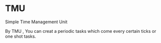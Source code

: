 # TMU
Simple Time Management Unit

By TMU , You can creat a periodic tasks which come every certain ticks or one shot tasks.

